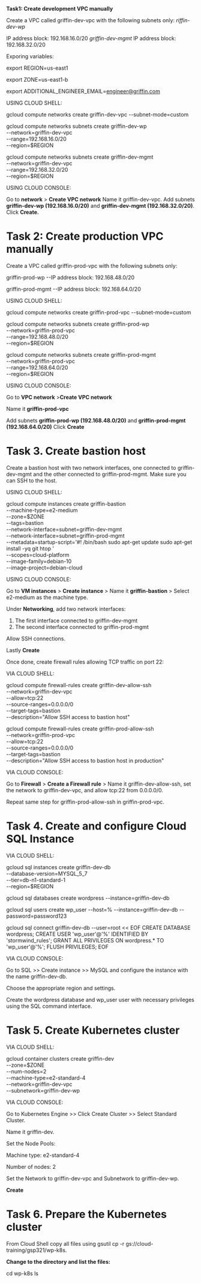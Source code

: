 **Task1: Create development VPC manually**

Create a VPC called griffin-dev-vpc with the following subnets only:
_riffin-dev-wp_

IP address block: 192.168.16.0/20
_griffin-dev-mgmt_
IP address block: 192.168.32.0/20

Exporing variables:

export REGION=us-east1

export ZONE=us-east1-b

export ADDITIONAL_ENGINEER_EMAIL=engineer@griffin.com

USING CLOUD SHELL:

gcloud compute networks create griffin-dev-vpc --subnet-mode=custom

gcloud compute networks subnets create griffin-dev-wp \
    --network=griffin-dev-vpc \
    --range=192.168.16.0/20 \
    --region=$REGION

gcloud compute networks subnets create griffin-dev-mgmt \
    --network=griffin-dev-vpc \
    --range=192.168.32.0/20 \
    --region=$REGION

USING CLOUD CONSOLE:

Go to **network** > **Create VPC network**
Name it griffin-dev-vpc.
Add subnets **griffin-dev-wp (192.168.16.0/20)** and **griffin-dev-mgmt (192.168.32.0/20)**.
Click **Create.**

# Task 2: Create production VPC manually

Create a VPC called griffin-prod-vpc with the following subnets only:

griffin-prod-wp --IP address block: 192.168.48.0/20

griffin-prod-mgmt --IP address block: 192.168.64.0/20

USING CLOUD SHELL:

gcloud compute networks create griffin-prod-vpc --subnet-mode=custom

gcloud compute networks subnets create griffin-prod-wp \
    --network=griffin-prod-vpc \
    --range=192.168.48.0/20 \
    --region=$REGION

gcloud compute networks subnets create griffin-prod-mgmt \
    --network=griffin-prod-vpc \
    --range=192.168.64.0/20 \
    --region=$REGION

USING CLOUD CONSOLE:

Go to **VPC network** >**Create VPC network**

Name it **griffin-prod-vpc**

Add subnets **griffin-prod-wp (192.168.48.0/20)** and **griffin-prod-mgmt (192.168.64.0/20)**
Click **Create**

# Task 3. Create bastion host

Create a bastion host with two network interfaces, one connected to griffin-dev-mgmt and the other connected to griffin-prod-mgmt. Make sure you can SSH to the host.

USING CLOUD SHELL:

gcloud compute instances create griffin-bastion \
    --machine-type=e2-medium \
    --zone=$ZONE \
    --tags=bastion \
    --network-interface=subnet=griffin-dev-mgmt \
    --network-interface=subnet=griffin-prod-mgmt \
    --metadata=startup-script='#! /bin/bash
        sudo apt-get update
        sudo apt-get install -yq git htop
    ' \
    --scopes=cloud-platform \
    --image-family=debian-10 \
    --image-project=debian-cloud

USING CLOUD CONSOLE:

Go to **VM instances** > **Create instance** > Name it **griffin-bastion** > Select e2-medium as the machine type.

Under **Networking**, add two network interfaces:

1. The first interface connected to griffin-dev-mgmt
2. The second interface connected to griffin-prod-mgmt
   
Allow SSH connections.

Lastly **Create**

Once done, create firewall rules allowing TCP traffic on port 22:

VIA CLOUD SHELL:

gcloud compute firewall-rules create griffin-dev-allow-ssh \
    --network=griffin-dev-vpc \
    --allow=tcp:22 \
    --source-ranges=0.0.0.0/0 \
    --target-tags=bastion \
    --description="Allow SSH access to bastion host"

gcloud compute firewall-rules create griffin-prod-allow-ssh \
    --network=griffin-prod-vpc \
    --allow=tcp:22 \
    --source-ranges=0.0.0.0/0 \
    --target-tags=bastion \
    --description="Allow SSH access to bastion host in production"

VIA CLOUD CONSOLE:

Go to **Firewall** > **Create a Firewall rule** > Name it griffin-dev-allow-ssh, set the network to griffin-dev-vpc, and allow tcp:22 from 0.0.0.0/0.

Repeat same step for griffin-prod-allow-ssh in griffin-prod-vpc.


# Task 4. Create and configure Cloud SQL Instance

VIA CLOUD SHELL:

gcloud sql instances create griffin-dev-db \
    --database-version=MYSQL_5_7 \
    --tier=db-n1-standard-1 \
    --region=$REGION

gcloud sql databases create wordpress --instance=griffin-dev-db

gcloud sql users create wp_user --host=% --instance=griffin-dev-db --password=password123

gcloud sql connect griffin-dev-db --user=root << EOF
CREATE DATABASE wordpress;
CREATE USER 'wp_user'@'%' IDENTIFIED BY 'stormwind_rules';
GRANT ALL PRIVILEGES ON wordpress.* TO 'wp_user'@'%';
FLUSH PRIVILEGES;
EOF

VIA CLOUD CONSOLE:

Go to SQL >> Create instance >> MySQL and configure the instance with the name griffin-dev-db.

Choose the appropriate region and settings.

Create the wordpress database and wp_user user with necessary privileges using the SQL command interface.

# Task 5. Create Kubernetes cluster

VIA CLOUD SHELL:

gcloud container clusters create griffin-dev \
    --zone=$ZONE \
    --num-nodes=2 \
    --machine-type=e2-standard-4 \
    --network=griffin-dev-vpc \
    --subnetwork=griffin-dev-wp

VIA CLOUD CONSOLE:

Go to Kubernetes Engine >> Click Create Cluster >> Select Standard Cluster.

Name it griffin-dev.

Set the Node Pools:

Machine type: e2-standard-4

Number of nodes: 2

Set the Network to griffin-dev-vpc and Subnetwork to griffin-dev-wp.

**Create**

# Task 6. Prepare the Kubernetes cluster

From Cloud Shell copy all files using gsutil cp -r gs://cloud-training/gsp321/wp-k8s.

**Change to the directory and list the files:**

cd wp-k8s
ls




